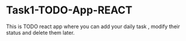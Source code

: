 # Task1-TODO-App-REACT
This is TODO react app where you can add your daily task , modify their status and delete them later.
